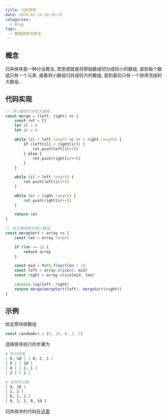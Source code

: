 ```yaml
---
title: 归并排序
date: 2020-02-14 20:20:31
categories:
  - Blog
tags:
  - 数据结构与算法
---
```


## 概念

归并排序是一种分治算法, 其思想就是将原始数组切分成较小的数组, 直到每个数组只有一个元素. 接着将小数组归并成较大的数组, 直到最后只有一个排序完成的大数组...

<!-- more -->

## 代码实现

```js
// 将小数组合并成大数组
const merge = (left, right) => {
    const ret = []
    let il = 0
    let ir = 0

    while (il < left.length && ir < right.length) {
        if (left[il] < right[ir]) {
            ret.push(left[il++])
        } else {
            ret.push(right[ir++])
        }
    }

    while (il < left.length) {
        ret.push(left[il++])
    }

    while (ir < right.length) {
        ret.push(right[ir++])
    }

    return ret
}

// 将大数组拆分成小数组
const mergeSort = array => {
    const len = array.length

    if (len <= 1) {
        return array
    }

    const mid = Math.floor(len / 2)
    const left = array.slice(0, mid)
    const right = array.slice(mid, len)

    console.log(left, right)
    return merge(mergeSort(left), mergeSort(right))
}
```

## 示例

给定原待排数组
```js
const randomArr = [9, 10, 0, 2, 1]
```

选择排序执行的步骤为
```bash
# 拆分过程
[ 9, 10 ] [ 0, 2, 1 ]
[ 9 ] [ 10 ]
[ 0 ] [ 2, 1 ]
[ 2 ] [ 1 ]

# 合并的过程
[ 9, 10 ]
[ 1, 2 ]
[ 0, 1, 2 ]
[ 0, 1, 2, 9, 10 ]
```

归并排序的代码在[这里](https://github.com/luoquanquan/learn-fe/commit/13fa54944846254d6defb2c5cc1d0bc95a768320)
